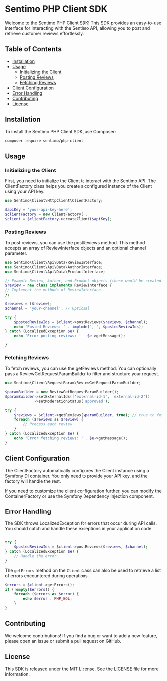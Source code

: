 # Sentimo PHP Client SDK

Welcome to the Sentimo PHP Client SDK! This SDK provides an easy-to-use interface for interacting with the Sentimo API, allowing you to post and retrieve customer reviews effortlessly.

## Table of Contents

- [Installation](#installation)
- [Usage](#usage)
    - [Initializing the Client](#initializing-the-client)
    - [Posting Reviews](#posting-reviews)
    - [Fetching Reviews](#fetching-reviews)
- [Client Configuration](#client-configuration)
- [Error Handling](#error-handling)
- [Contributing](#contributing)
- [License](#license)

## Installation

To install the Sentimo PHP Client SDK, use Composer:

```bash
composer require sentimo/php-client
```
## Usage
### Initializing the Client

First, you need to initialize the Client to interact with the Sentimo API. The ClientFactory class helps you create a configured instance of the Client using your API key.

```php
use Sentimo\Client\HttpClient\ClientFactory;

$apiKey = 'your-api-key-here';
$clientFactory = new ClientFactory();
$client = $clientFactory->createClient($apiKey);
```

### Posting Reviews
To post reviews, you can use the postReviews method. This method accepts an array of ReviewInterface objects and an optional channel parameter.
    
```php
use Sentimo\Client\Api\Data\ReviewInterface;
use Sentimo\Client\Api\Data\AuthorInterface;
use Sentimo\Client\Api\Data\ProductInterface;

// Example Review, Author, and Product objects (these would be created according to your implementation)
$review = new class implements ReviewInterface {
// Implement the methods of ReviewInterface
};

$reviews = [$review];
$channel = 'your-channel'; // Optional

try {
    $postedReviewIds = $client->postReviews($reviews, $channel);
    echo 'Posted Reviews: ' . implode(', ', $postedReviewIds);
} catch (LocalizedException $e) {
    echo 'Error posting reviews: ' . $e->getMessage();
    
}
```
### Fetching Reviews
To fetch reviews, you can use the getReviews method. You can optionally pass a ReviewGetRequestParamBuilder to filter and structure your request.

```php
use Sentimo\Client\RequestParam\ReviewGetRequestParamBuilder;

$paramBuilder = new ReviewGetRequestParamBuilder();
$paramBuilder->setExternalIds(['external-id-1', 'external-id-2'])
             ->setModerationStatus('approved');

try {
    $reviews = $client->getReviews($paramBuilder, true); // true to fetch all pages
    foreach ($reviews as $review) {
        // Process each review
    }
} catch (LocalizedException $e) {
    echo 'Error fetching reviews: ' . $e->getMessage();
}
```
## Client Configuration
The ClientFactory automatically configures the Client instance using a Symfony DI container. You only need to provide your API key, and the factory will handle the rest.

If you need to customize the client configuration further, you can modify the ContainerFactory or use the Symfony Dependency Injection component.

## Error Handling
The SDK throws LocalizedException for errors that occur during API calls. You should catch and handle these exceptions in your application code.

```php

try {
    $postedReviewIds = $client->postReviews($reviews, $channel);
} catch (LocalizedException $e) {
    // Handle the error
}
```
The `getErrors` method on the `Client` class can also be used to retrieve a list of errors encountered during operations.

```php
$errors = $client->getErrors();
if (!empty($errors)) {
    foreach ($errors as $error) {
        echo $error . PHP_EOL;
    }
}
```
## Contributing
We welcome contributions! If you find a bug or want to add a new feature, please open an issue or submit a pull request on GitHub.

## License
This SDK is released under the MIT License. See the [LICENSE](LICENSE) file for more information.
```
